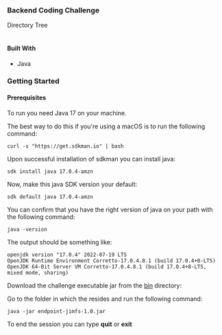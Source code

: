### Backend Coding Challenge
Directory Tree
<br>
<br>

#### Built With
* Java


### Getting Started
#### Prerequisites
To run you need Java 17 on your machine.

The best way to do this if you're using a macOS is to run the following command:
```shell
curl -s "https://get.sdkman.io" | bash
```

Upon successful installation of sdkman you can install java:
```shell
sdk install java 17.0.4-amzn
```

Now, make this java SDK version your default:
```shell
sdk default java 17.0.4-amzn
```

You can confirm that you have the right version of java on your path with the following command:
```shell
java -version
```

The output should be something like:
```
openjdk version "17.0.4" 2022-07-19 LTS
OpenJDK Runtime Environment Corretto-17.0.4.8.1 (build 17.0.4+8-LTS)
OpenJDK 64-Bit Server VM Corretto-17.0.4.8.1 (build 17.0.4+8-LTS, mixed mode, sharing)
```

Download the challenge executable jar from the [bin](https://github.com/michaaelw/endpoint-jimfs) directory:

Go to the folder in which the resides and run the following command:
```shell
java -jar endpoint-jimfs-1.0.jar
```

To end the session you can type **quit** or **exit**

